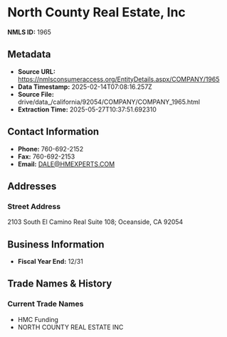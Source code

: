 # North County Real Estate, Inc

**NMLS ID:** 1965

## Metadata
- **Source URL:** https://nmlsconsumeraccess.org/EntityDetails.aspx/COMPANY/1965
- **Data Timestamp:** 2025-02-14T07:08:16.257Z
- **Source File:** drive/data_/california/92054/COMPANY/COMPANY_1965.html
- **Extraction Time:** 2025-05-27T10:37:51.692310

## Contact Information
- **Phone:** 760-692-2152
- **Fax:** 760-692-2153
- **Email:** DALE@HMEXPERTS.COM

## Addresses
### Street Address
2103 South El Camino Real Suite 108; Oceanside, CA 92054

## Business Information
- **Fiscal Year End:** 12/31

## Trade Names & History
### Current Trade Names
- HMC Funding
- NORTH COUNTY REAL ESTATE INC
